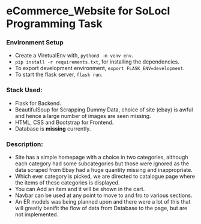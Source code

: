 # eCommerce_Website for SoLocl Programming Task

### Environment Setup

* Create a ViretualEnv with, ```python3 -m venv env```.
* ```pip install -r requirements.txt```, for installing the dependencies.
* To export development environment, ```export FLASK_ENV=development```.
* To start the flask server, ```flask run```.

### Stack Used:
* Flask for Backend.
* BeautifulSoup for Scrapping Dummy Data, choice of site (ebay) is awful and hence a large number of images are seen missing.
* HTML, CSS and Bootstrap for Frontend.
* Database is <b>missing</b> currently.

### Description:

* Site has a simple homepage with a choice in two categories, although each category had some subcategories but those were ignored as the data scraped from Ebay had a huge quantity missing and inappropriate.
* Which ever category is picked, we are directed to catalogue page where the items of these categories is displayed.
* You can Add an item and it will be shown in the cart.
* Navbar can be used at any point to move to and fro to various sections.
* An ER models was being planned upon and there were a lot of this that will greatly benifit the flow of data from Database to the page, but are not implemented.